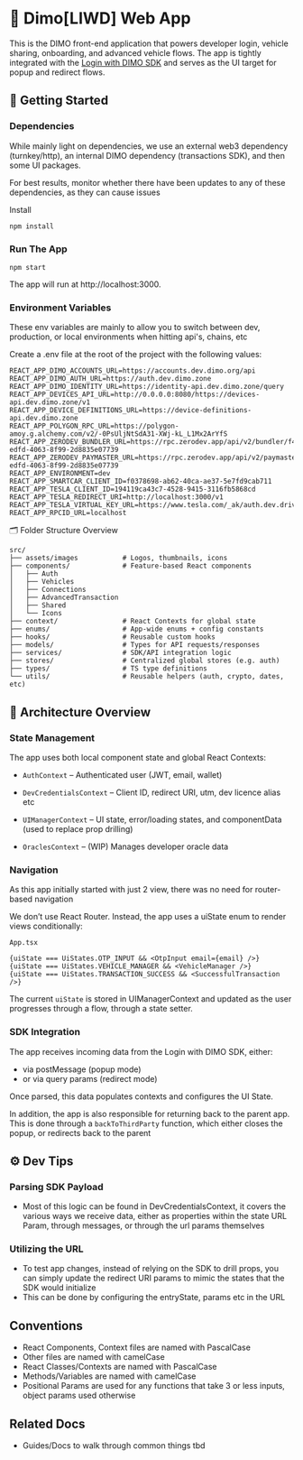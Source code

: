 # 🚗 Dimo[LIWD] Web App

This is the DIMO front-end application that powers developer login, vehicle sharing, onboarding, and advanced vehicle flows. The app is tightly integrated with the [Login with DIMO SDK](https://github.com/DIMO-Network/dimo-login-button) and serves as the UI target for popup and redirect flows.

## 🚀 Getting Started

### Dependencies

While mainly light on dependencies, we use an external web3 dependency (turnkey/http), an internal DIMO dependency (transactions SDK), and then some UI packages.

For best results, monitor whether there have been updates to any of these dependencies, as they can cause issues

Install

```
npm install
```

### Run The App

```
npm start
```

The app will run at http://localhost:3000.

### Environment Variables

These env variables are mainly to allow you to switch between dev, production, or local environments when hitting api's, chains, etc

Create a .env file at the root of the project with the following values:

```
REACT_APP_DIMO_ACCOUNTS_URL=https://accounts.dev.dimo.org/api
REACT_APP_DIMO_AUTH_URL=https://auth.dev.dimo.zone
REACT_APP_DIMO_IDENTITY_URL=https://identity-api.dev.dimo.zone/query
REACT_APP_DEVICES_API_URL=http://0.0.0.0:8080/https://devices-api.dev.dimo.zone/v1
REACT_APP_DEVICE_DEFINITIONS_URL=https://device-definitions-api.dev.dimo.zone
REACT_APP_POLYGON_RPC_URL=https://polygon-amoy.g.alchemy.com/v2/-0PsUljNtSdA31-XWj-kL_L1Mx2ArYfS
REACT_APP_ZERODEV_BUNDLER_URL=https://rpc.zerodev.app/api/v2/bundler/f4d1596a-edfd-4063-8f99-2d8835e07739
REACT_APP_ZERODEV_PAYMASTER_URL=https://rpc.zerodev.app/api/v2/paymaster/f4d1596a-edfd-4063-8f99-2d8835e07739
REACT_APP_ENVIRONMENT=dev
REACT_APP_SMARTCAR_CLIENT_ID=f0378698-ab62-40ca-ae37-5e7fd9cab711
REACT_APP_TESLA_CLIENT_ID=194119ca43c7-4528-9415-3116fb5868cd
REACT_APP_TESLA_REDIRECT_URI=http://localhost:3000/v1
REACT_APP_TESLA_VIRTUAL_KEY_URL=https://www.tesla.com/_ak/auth.dev.drivedimo.com
REACT_APP_RPCID_URL=localhost
```

🗂️ Folder Structure Overview

```
src/
├── assets/images           # Logos, thumbnails, icons
├── components/             # Feature-based React components
│   ├── Auth
│   ├── Vehicles
│   ├── Connections
│   ├── AdvancedTransaction
│   ├── Shared
│   └── Icons
├── context/                # React Contexts for global state
├── enums/                  # App-wide enums + config constants
├── hooks/                  # Reusable custom hooks
├── models/                 # Types for API requests/responses
├── services/               # SDK/API integration logic
├── stores/                 # Centralized global stores (e.g. auth)
├── types/                  # TS type definitions
└── utils/                  # Reusable helpers (auth, crypto, dates, etc)
```

## 🧠 Architecture Overview

### State Management

The app uses both local component state and global React Contexts:

- `AuthContext` – Authenticated user (JWT, email, wallet)

- `DevCredentialsContext` – Client ID, redirect URI, utm, dev licence alias etc

- `UIManagerContext` – UI state, error/loading states, and componentData (used to replace prop drilling)

- `OraclesContext` – (WIP) Manages developer oracle data

### Navigation

As this app initially started with just 2 view, there was no need for router-based navigation

We don’t use React Router. Instead, the app uses a uiState enum to render views conditionally:

`App.tsx`

```
{uiState === UiStates.OTP_INPUT && <OtpInput email={email} />}
{uiState === UiStates.VEHICLE_MANAGER && <VehicleManager />}
{uiState === UiStates.TRANSACTION_SUCCESS && <SuccessfulTransaction />}
```

The current `uiState` is stored in UIManagerContext and updated as the user progresses through a flow, through a state setter.

### SDK Integration

The app receives incoming data from the Login with DIMO SDK, either:

- via postMessage (popup mode)
- or via query params (redirect mode)

Once parsed, this data populates contexts and configures the UI State.

In addition, the app is also responsible for returning back to the parent app. This is done through a `backToThirdParty` function, which either closes the popup, or redirects back to the parent

## ⚙️ Dev Tips

### Parsing SDK Payload

- Most of this logic can be found in DevCredentialsContext, it covers the various ways we receive data, either as properties within the state URL Param, through messages, or through the url params themselves

### Utilizing the URL

- To test app changes, instead of relying on the SDK to drill props, you can simply update the redirect URI params to mimic the states that the SDK would initialize
- This can be done by configuring the entryState, params etc in the URL

## Conventions

- React Components, Context files are named with PascalCase
- Other files are named with camelCase
- React Classes/Contexts are named with PascalCase
- Methods/Variables are named with camelCase
- Positional Params are used for any functions that take 3 or less inputs, object params used otherwise

## Related Docs

- Guides/Docs to walk through common things tbd

